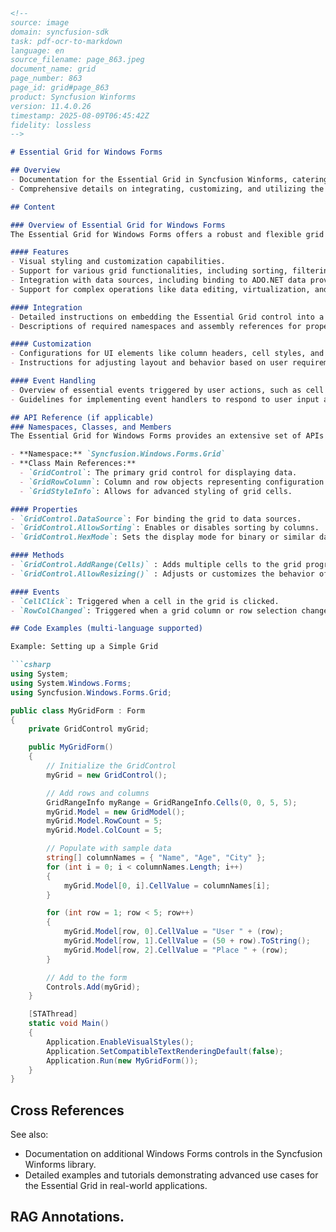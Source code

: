 ```markdown
<!--
source: image
domain: syncfusion-sdk
task: pdf-ocr-to-markdown
language: en
source_filename: page_863.jpeg
document_name: grid
page_number: 863
page_id: grid#page_863
product: Syncfusion Winforms
version: 11.4.0.26
timestamp: 2025-08-09T06:45:42Z
fidelity: lossless
-->

# Essential Grid for Windows Forms

## Overview
- Documentation for the Essential Grid in Syncfusion Winforms, catering to users and developers working with grids and data visualization in Windows Forms applications.
- Comprehensive details on integrating, customizing, and utilizing the Essential Grid control to deliver enhanced table-like UI experiences.

## Content

### Overview of Essential Grid for Windows Forms
The Essential Grid for Windows Forms offers a robust and flexible grid control for displaying and manipulating tabular data within Windows Forms applications. Below are key features and aspects of the Essential Grid:

#### Features
- Visual styling and customization capabilities.
- Support for various grid functionalities, including sorting, filtering, and grouping.
- Integration with data sources, including binding to ADO.NET data providers.
- Support for complex operations like data editing, virtualization, and hierarchical grids.

#### Integration
- Detailed instructions on embedding the Essential Grid control into a Windows Forms application.
- Descriptions of required namespaces and assembly references for proper implementation.

#### Customization
- Configurations for UI elements like column headers, cell styles, and other grid components.
- Instructions for adjusting layout and behavior based on user requirements.

#### Event Handling
- Overview of essential events triggered by user actions, such as cell selection, row edits, and more.
- Guidelines for implementing event handlers to respond to user input and application state changes.

## API Reference (if applicable)
### Namespaces, Classes, and Members
The Essential Grid for Windows Forms provides an extensive set of APIs designed to manage grid functionalities. Below are key components:

- **Namespace:** `Syncfusion.Windows.Forms.Grid`
- **Class Main References:**
  - `GridControl`: The primary grid control for displaying data.
  - `GridRowColumn`: Column and row objects representing configuration properties.
  - `GridStyleInfo`: Allows for advanced styling of grid cells.

#### Properties
- `GridControl.DataSource`: For binding the grid to data sources.
- `GridControl.AllowSorting`: Enables or disables sorting by columns.
- `GridControl.HexMode`: Sets the display mode for binary or similar data.

#### Methods
- `GridControl.AddRange(Cells)` : Adds multiple cells to the grid programmatically.
- `GridControl.AllowResizing()` : Adjusts or customizes the behavior of column resizing.

#### Events
- `CellClick`: Triggered when a cell in the grid is clicked.
- `RowColChanged`: Triggered when a grid column or row selection changes.

## Code Examples (multi-language supported)

Example: Setting up a Simple Grid

```csharp
using System;
using System.Windows.Forms;
using Syncfusion.Windows.Forms.Grid;

public class MyGridForm : Form
{
    private GridControl myGrid;

    public MyGridForm()
    {
        // Initialize the GridControl
        myGrid = new GridControl();

        // Add rows and columns
        GridRangeInfo myRange = GridRangeInfo.Cells(0, 0, 5, 5);
        myGrid.Model = new GridModel();
        myGrid.Model.RowCount = 5;
        myGrid.Model.ColCount = 5;

        // Populate with sample data
        string[] columnNames = { "Name", "Age", "City" };
        for (int i = 0; i < columnNames.Length; i++)
        {
            myGrid.Model[0, i].CellValue = columnNames[i];
        }

        for (int row = 1; row < 5; row++)
        {
            myGrid.Model[row, 0].CellValue = "User " + (row);
            myGrid.Model[row, 1].CellValue = (50 + row).ToString();
            myGrid.Model[row, 2].CellValue = "Place " + (row);
        }

        // Add to the form
        Controls.Add(myGrid);
    }

    [STAThread]
    static void Main()
    {
        Application.EnableVisualStyles();
        Application.SetCompatibleTextRenderingDefault(false);
        Application.Run(new MyGridForm());
    }
}
```

## Cross References
See also:
- Documentation on additional Windows Forms controls in the Syncfusion Winforms library.
- Detailed examples and tutorials demonstrating advanced use cases for the Essential Grid in real-world applications.

## RAG Annotations.
<!-- tags: [Syncfusion Winforms, Essential Grid, GridControl] keywords: [grid, windows forms, data visualization, event handling, customization] -->
```